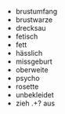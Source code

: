 * brustumfang
* brustwarze
* drecksau
* fetisch
* fett
* hässlich
* missgeburt
* oberweite
* psycho
* rosette
* unbekleidet
* zieh .+? aus
